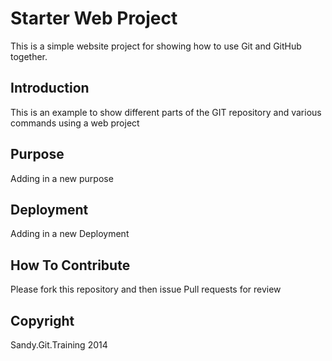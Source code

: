 # Starter Web Project
This is a simple website project for showing how to use Git and GitHub together.
## Introduction
This is an example to show different parts of the GIT repository and various commands using a web project
## Purpose
Adding in a new purpose
## Deployment
Adding in a new Deployment
## How To Contribute
Please fork this repository and then issue Pull requests for review
## Copyright
Sandy.Git.Training 2014